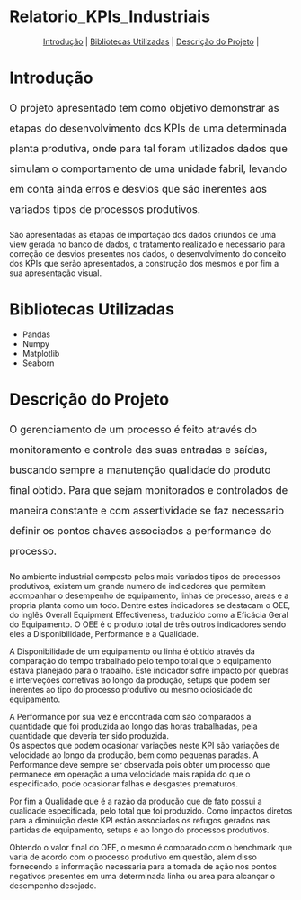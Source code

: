# Relatorio_KPIs_Industriais

<p align="center">
  <a href="#Introdução">Introdução</a> |
  <a href="#Bibliotecas Utilizadas">Bibliotecas Utilizadas</a> |
  <a href="Descrição do Projeto">Descrição do Projeto<a> |
  
  # Introdução
<font color ='gray' style = 'font-size: 18px;'></font>
<p style='font-size: 18px; line-height: 2;'>O projeto apresentado tem como objetivo demonstrar as etapas do desenvolvimento dos KPIs de uma determinada planta produtiva, onde para
tal foram utilizados dados que simulam o comportamento de uma unidade fabril, levando em conta ainda erros e desvios que são inerentes aos variados tipos de processos produtivos.

São apresentadas as etapas de importação dos dados oriundos de uma view gerada no banco de dados, o tratamento realizado e necessario para correção de desvios presentes nos dados, 
o desenvolvimento do conceito dos KPIs que serão apresentados, a construção dos mesmos e por fim a sua apresentação visual.</p>

# Bibliotecas Utilizadas
<font color ='gray' style ='font-size: 18px;'></font>
<ul>
<li>Pandas</li>
<li>Numpy</li>
<li>Matplotlib</li>
<li>Seaborn</li>
</ul>

# Descrição do Projeto
<font color ='gray' style = 'font-size: 18px;'></font>
<p style='font-size: 18px; line-height: 2;'>O gerenciamento de um processo é feito através do monitoramento e controle das suas entradas e saídas, buscando sempre a manutenção
qualidade do produto final obtido. Para que sejam monitorados e controlados de maneira constante e com assertividade se faz necessario definir os pontos chaves associados a performance
do processo. 

No ambiente industrial composto pelos mais variados tipos de processos produtivos, existem um grande numero de indicadores que permitem acompanhar o desempenho de equipamento, linhas 
de processo, areas e a propria planta como um todo. Dentre estes indicadores se destacam o OEE, do inglês Overall Equipment Effectiveness, traduzido como a Eficácia Geral do Equipamento.
O OEE é o produto total de três outros indicadores sendo eles a Disponibilidade, Performance e a Qualidade. 

A Disponibilidade de um equipamento ou linha é obtido através da comparação do tempo trabalhado pelo tempo total que o equipamento estava planejado para o trabalho. 
Este indicador sofre impacto por quebras e interveções corretivas ao longo da produção, setups que podem ser inerentes ao tipo do processo produtivo 
ou mesmo ociosidade do equipamento.

A Performance por sua vez é encontrada com são comparados a quantidade que foi produzida ao longo das horas trabalhadas, pela quantidade que deveria ter sido produzida.  
Os aspectos que podem ocasionar variações neste KPI são variações de velocidade ao longo da produção, bem como pequenas paradas. A Performance deve sempre ser observada pois 
obter um processo que permanece em operação a uma velocidade mais rapida do que o especificado, pode ocasionar falhas e desgastes prematuros.

Por fim a Qualidade que é a razão da produção que de fato possui a qualidade especificada, pelo total que foi produzido. Como impactos diretos para a diminuição deste KPI 
estão associados os refugos gerados nas partidas de equipamento, setups e ao longo do processos produtivos.

Obtendo o valor final do OEE, o mesmo é comparado com o benchmark que varia de acordo com o processo produtivo em questão, além disso fornecendo a informação necessaria para a 
tomada de ação nos pontos negativos presentes em uma determinada linha ou area para alcançar o desempenho desejado. 


</p>
